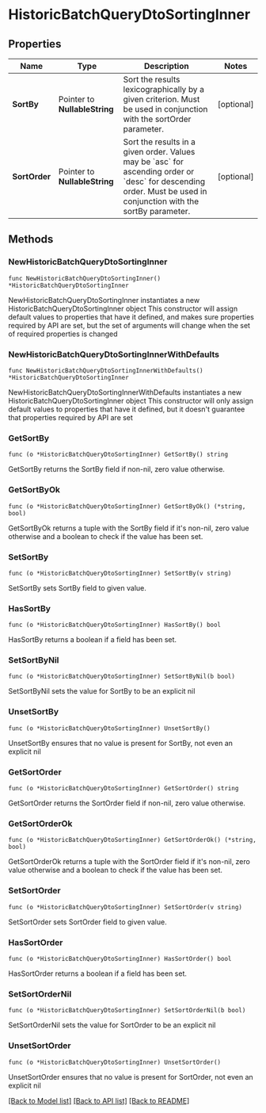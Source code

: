 # HistoricBatchQueryDtoSortingInner

## Properties

Name | Type | Description | Notes
------------ | ------------- | ------------- | -------------
**SortBy** | Pointer to **NullableString** | Sort the results lexicographically by a given criterion. Must be used in conjunction with the sortOrder parameter. | [optional] 
**SortOrder** | Pointer to **NullableString** | Sort the results in a given order. Values may be &#x60;asc&#x60; for ascending order or &#x60;desc&#x60; for descending order. Must be used in conjunction with the sortBy parameter. | [optional] 

## Methods

### NewHistoricBatchQueryDtoSortingInner

`func NewHistoricBatchQueryDtoSortingInner() *HistoricBatchQueryDtoSortingInner`

NewHistoricBatchQueryDtoSortingInner instantiates a new HistoricBatchQueryDtoSortingInner object
This constructor will assign default values to properties that have it defined,
and makes sure properties required by API are set, but the set of arguments
will change when the set of required properties is changed

### NewHistoricBatchQueryDtoSortingInnerWithDefaults

`func NewHistoricBatchQueryDtoSortingInnerWithDefaults() *HistoricBatchQueryDtoSortingInner`

NewHistoricBatchQueryDtoSortingInnerWithDefaults instantiates a new HistoricBatchQueryDtoSortingInner object
This constructor will only assign default values to properties that have it defined,
but it doesn't guarantee that properties required by API are set

### GetSortBy

`func (o *HistoricBatchQueryDtoSortingInner) GetSortBy() string`

GetSortBy returns the SortBy field if non-nil, zero value otherwise.

### GetSortByOk

`func (o *HistoricBatchQueryDtoSortingInner) GetSortByOk() (*string, bool)`

GetSortByOk returns a tuple with the SortBy field if it's non-nil, zero value otherwise
and a boolean to check if the value has been set.

### SetSortBy

`func (o *HistoricBatchQueryDtoSortingInner) SetSortBy(v string)`

SetSortBy sets SortBy field to given value.

### HasSortBy

`func (o *HistoricBatchQueryDtoSortingInner) HasSortBy() bool`

HasSortBy returns a boolean if a field has been set.

### SetSortByNil

`func (o *HistoricBatchQueryDtoSortingInner) SetSortByNil(b bool)`

 SetSortByNil sets the value for SortBy to be an explicit nil

### UnsetSortBy
`func (o *HistoricBatchQueryDtoSortingInner) UnsetSortBy()`

UnsetSortBy ensures that no value is present for SortBy, not even an explicit nil
### GetSortOrder

`func (o *HistoricBatchQueryDtoSortingInner) GetSortOrder() string`

GetSortOrder returns the SortOrder field if non-nil, zero value otherwise.

### GetSortOrderOk

`func (o *HistoricBatchQueryDtoSortingInner) GetSortOrderOk() (*string, bool)`

GetSortOrderOk returns a tuple with the SortOrder field if it's non-nil, zero value otherwise
and a boolean to check if the value has been set.

### SetSortOrder

`func (o *HistoricBatchQueryDtoSortingInner) SetSortOrder(v string)`

SetSortOrder sets SortOrder field to given value.

### HasSortOrder

`func (o *HistoricBatchQueryDtoSortingInner) HasSortOrder() bool`

HasSortOrder returns a boolean if a field has been set.

### SetSortOrderNil

`func (o *HistoricBatchQueryDtoSortingInner) SetSortOrderNil(b bool)`

 SetSortOrderNil sets the value for SortOrder to be an explicit nil

### UnsetSortOrder
`func (o *HistoricBatchQueryDtoSortingInner) UnsetSortOrder()`

UnsetSortOrder ensures that no value is present for SortOrder, not even an explicit nil

[[Back to Model list]](../README.md#documentation-for-models) [[Back to API list]](../README.md#documentation-for-api-endpoints) [[Back to README]](../README.md)


